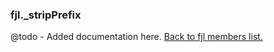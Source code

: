 ### fjl._stripPrefix
@todo - Added documentation here.
[Back to fjl members list.](#fjl-members-list)
